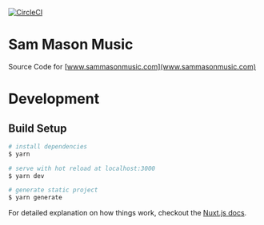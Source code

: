 [![CircleCI](https://circleci.com/gh/BobbyMBailey/sammasonmusic.svg?style=svg)](https://circleci.com/gh/BobbyMBailey/sammasonmusic)

# Sam Mason Music
Source Code for [www.sammasonmusic.com](www.sammasonmusic.com)

# Development
## Build Setup

``` bash
# install dependencies
$ yarn

# serve with hot reload at localhost:3000
$ yarn dev

# generate static project
$ yarn generate
```

For detailed explanation on how things work, checkout the [Nuxt.js docs](https://github.com/nuxt/nuxt.js).

